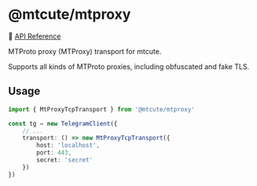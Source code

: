# @mtcute/mtproxy

📖 [API Reference](https://ref.mtcute.dev/modules/_mtcute_mtproxy.html)

MTProto proxy (MTProxy) transport for mtcute.

Supports all kinds of MTProto proxies, including obfuscated and fake TLS.

## Usage

```typescript
import { MtProxyTcpTransport } from '@mtcute/mtproxy'

const tg = new TelegramClient({
    // ...
    transport: () => new MtProxyTcpTransport({
        host: 'localhost',
        port: 443,
        secret: 'secret'
    })
})
```
